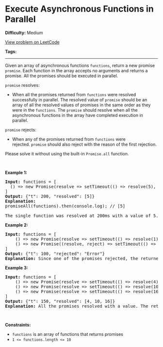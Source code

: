 # Execute Asynchronous Functions in Parallel

**Difficulty:** Medium

[View problem on LeetCode](https://leetcode.com/problems/execute-asynchronous-functions-in-parallel/)

**Tags:** 

---

<p>Given an array of&nbsp;asynchronous functions&nbsp;<code>functions</code>, return a new promise <code>promise</code>. Each function in the array accepts no arguments&nbsp;and returns a promise. All the promises should be executed in parallel.</p>

<p><code>promise</code> resolves:</p>

<ul>
	<li>When all the promises returned from&nbsp;<code>functions</code>&nbsp;were resolved successfully in parallel.&nbsp;The resolved&nbsp;value of&nbsp;<code>promise</code> should be an array of all the resolved values of promises in the same order as they were in the&nbsp;<code>functions</code>. The <code>promise</code> should resolve when all the asynchronous functions in the array have completed execution in parallel.</li>
</ul>

<p><code>promise</code> rejects:</p>

<ul>
	<li>When any&nbsp;of the promises&nbsp;returned from&nbsp;<code>functions</code>&nbsp;were rejected.&nbsp;<code>promise</code> should also&nbsp;reject&nbsp;with the reason of the first rejection.</li>
</ul>

<p>Please solve it without using the built-in&nbsp;<code>Promise.all</code>&nbsp;function.</p>

<p>&nbsp;</p>
<p><strong class="example">Example 1:</strong></p>

<pre>
<strong>Input:</strong> functions = [
&nbsp; () =&gt; new Promise(resolve =&gt; setTimeout(() =&gt; resolve(5), 200))
]
<strong>Output:</strong> {&quot;t&quot;: 200, &quot;resolved&quot;: [5]}
<strong>Explanation:</strong> 
promiseAll(functions).then(console.log); // [5]

The single function was resolved at 200ms with a value of 5.
</pre>

<p><strong class="example">Example 2:</strong></p>

<pre>
<strong>Input:</strong> functions = [
    () =&gt; new Promise(resolve =&gt; setTimeout(() =&gt; resolve(1), 200)), 
    () =&gt; new Promise((resolve, reject) =&gt; setTimeout(() =&gt; reject(&quot;Error&quot;), 100))
]
<strong>Output:</strong> {&quot;t&quot;: 100, &quot;rejected&quot;: &quot;Error&quot;}
<strong>Explanation:</strong> Since one of the promises rejected, the returned promise also rejected with the same error at the same time.
</pre>

<p><strong class="example">Example 3:</strong></p>

<pre>
<strong>Input:</strong> functions = [
    () =&gt; new Promise(resolve =&gt; setTimeout(() =&gt; resolve(4), 50)), 
    () =&gt; new Promise(resolve =&gt; setTimeout(() =&gt; resolve(10), 150)), 
    () =&gt; new Promise(resolve =&gt; setTimeout(() =&gt; resolve(16), 100))
]
<strong>Output:</strong> {&quot;t&quot;: 150, &quot;resolved&quot;: [4, 10, 16]}
<strong>Explanation:</strong> All the promises resolved with a value. The returned promise resolved when the last promise resolved.
</pre>

<p>&nbsp;</p>
<p><strong>Constraints:</strong></p>

<ul>
	<li><code>functions</code>&nbsp;is an array of functions that returns promises</li>
	<li><code>1 &lt;= functions.length &lt;= 10</code></li>
</ul>
